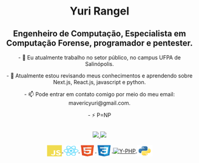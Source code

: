 
<div align="center">
  
  <p><h1>  Yuri Rangel </h1></p>
  <p><h2>Engenheiro de Computação, Especialista em Computação Forense, programador e pentester. </h2></p>
<p>- 🔭 Eu atualmente trabalho no setor público, no campus UFPA de Salinópolis.</p>
  
<p>- 🌱 Atualmente estou revisando meus conhecimentos e aprendendo sobre Next.js, React.js, javascript e python.</p>
<p>- 📫 Pode entrar em contato comigo por meio do meu email: mavericyuri@gmail.com.</p>
  <p>- ⚡ P=NP </p>

  

</div>


 ##
 ##

<div align="center">
  <a href="https://github.com/Yuri-Rangel-Rabelo-Palheta">
  <img height="180em" src="https://github-readme-stats.vercel.app/api?username=Yuri-Rangel-Rabelo-Palheta&show_icons=true&theme=highcontrast&include_all_commits=true&count_private=true"/>
  <img height="180em" src="https://github-readme-stats.vercel.app/api/top-langs/?username=Yuri-Rangel-Rabelo-Palheta&layout=compact&langs_count=10&count_private=true&theme=highcontrast"/>
</div>

<div align="center" style="display: inline_block"><br>
  <img align="center" alt="Y-Js" height="30" width="40" src="https://raw.githubusercontent.com/devicons/devicon/master/icons/javascript/javascript-plain.svg">
  <img align="center" alt="Y-React" height="30" width="40" src="https://raw.githubusercontent.com/devicons/devicon/master/icons/react/react-original.svg">
  <img align="center" alt="Y-HTML" height="30" width="40" src="https://raw.githubusercontent.com/devicons/devicon/master/icons/html5/html5-original.svg">
  <img align="center" alt="Y-CSS" height="30" width="40" src="https://raw.githubusercontent.com/devicons/devicon/master/icons/css3/css3-original.svg">
  <img align="center" alt="Y-PHP" height="30" width="40" src="https://cdn.jsdelivr.net/gh/devicons/devicon/icons/php/php-original.svg">
  <img align="center" alt="Y-Python" height="30" width="40" src="https://raw.githubusercontent.com/devicons/devicon/master/icons/python/python-original.svg">
</div>  
  
  ##
  ##
<!--

~~~javascript
Esta é uma linha de código em Javascript.
~~~

~~~php
Esta é uma linha de código em PHP.
~~~

~~~html
Esta é uma linha de código em HTML.
~~~ 

**Yuri-Rangel-Rabelo-Palheta/Yuri-Rangel-Rabelo-Palheta** is a ✨ _special_ ✨ repository because its `README.md` (this file) appears on your GitHub profile.

Here are some ideas to get you started:

- 🔭 I’m currently working on ...
- 🌱 I’m currently learning ...
- 👯 I’m looking to collaborate on ...
- 🤔 I’m looking for help with ...
- 💬 Ask me about ...
- 📫 How to reach me: ...
- 😄 Pronouns: ...
- ⚡ Fun fact: ...
-->
